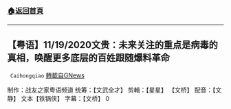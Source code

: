 ###  [:house:返回首頁](https://github.com/ourhimalayas/txt)
---

## 【粤语】11/19/2020文贵：未来关注的重点是病毒的真相，唤醒更多底层的百姓跟随爆料革命
` Caihongqiao` [轉載自GNews](https://gnews.org/zh-hans/596342/)

制作：战友之家粤语频道
统筹：【文武全才】 剪輯：【星星】 【文桥】 配音：【文静】 文本【铁锅侠】 字幕：【文桥】
0
